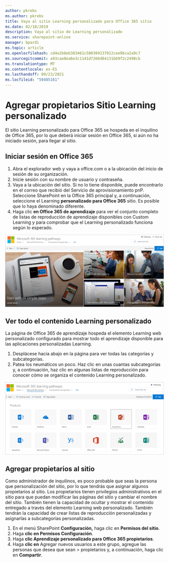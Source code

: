 ```yaml
---
author: pkrebs
ms.author: pkrebs
title: Vaya al sitio Learning personalizado para Office 365 sitio
ms.date: 02/18/2019
description: Vaya al sitio de Learning personalizado
ms.service: sharepoint-online
manager: bpardi
ms.topic: article
ms.openlocfilehash: cd4e2b8eb383461c500309137012cee9bca2a9c7
ms.sourcegitcommit: a93cae8ea6e3c1141d7266d04131b69f2c2498cb
ms.translationtype: MT
ms.contentlocale: es-ES
ms.lasthandoff: 09/23/2021
ms.locfileid: "59485161"
---
```

# <a name="add-owners-custom-learning-site"></a>Agregar propietarios Sitio Learning personalizado

El sitio Learning personalizado para Office 365 se hospeda en el inquilino de Office 365, por lo que deberá iniciar sesión en Office 365, si aún no ha iniciado sesión, para llegar al sitio. 

## <a name="sign-in-to-office-365"></a>Iniciar sesión en Office 365 

1.  Abra el explorador web y vaya a office.com o a la ubicación del inicio de sesión de su organización. 
2.  Inicie sesión con su nombre de usuario y contraseña.
3.  Vaya a la ubicación del sitio. Si no lo tiene disponible, puede encontrarlo en el correo que recibió del Servicio de aprovisionamiento pnP. Seleccione SharePoint en la Office 365 principal y, a continuación, seleccione el Learning **personalizado para Office 365** sitio. Es posible que lo haya denominado diferente. 
5. Haga clic **en Office 365 de aprendizaje** para ver el conjunto completo de listas de reproducción de aprendizaje disponibles con Custom Learning y para comprobar que el Learning personalizado funciona según lo esperado. 

![goto](media/cg-goto.png)

## <a name="view-all-the-custom-learning-content"></a>Ver todo el contenido Learning personalizado
La página de Office 365 de aprendizaje hospeda el elemento Learning web personalizado configurado para mostrar todo el aprendizaje disponible para las aplicaciones personalizadas Learning. 

1. Desplácese hacia abajo en la página para ver todas las categorías y subcategorías.
2. Patea los neumáticos un poco. Haz clic en unas cuantas subcategorías y, a continuación, haz clic en algunas listas de reproducción para conocer cómo se organiza el contenido Learning personalizado. 

![gotoall](media/cg-gotoall.png)

## <a name="add-owners-to-site"></a>Agregar propietarios al sitio
Como administrador de inquilinos, es poco probable que seas la persona que personalización del sitio, por lo que tendrás que asignar algunos propietarios al sitio. Los propietarios tienen privilegios administrativos en el sitio para que puedan modificar las páginas del sitio y cambiar el nombre del sitio. También tienen la capacidad de ocultar y mostrar el contenido entregado a través del elemento Learning web personalizado. También tendrán la capacidad de crear listas de reproducción personalizadas y asignarlas a subcategorías personalizadas.  

1. En el menú SharePoint **Configuración,** haga clic en **Permisos del sitio**.
2. Haga **clic en Permisos Configuración**.
3. Haga **clic Aprendizaje personalizado para Office 365 propietarios**.
4. Haga **clic en** Agregar nuevos usuarios a este grupo, agregue las personas que desea que sean  >  propietarios y, a continuación, haga clic en **Compartir**.

